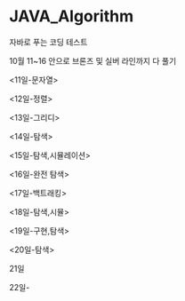# JAVA_Algorithm

자바로 푸는 코딩 테스트

10월 11~16 안으로 브론즈 및 실버 라인까지 다 풀기

<11일-문자열>

<12일-정렬>

<13일-그리디>

<14일-탐색>

<15일-탐색,시뮬레이션>

<16일-완전 탐색>

<17일-백트래킹>

<18일-탐색,시뮬>

<19일-구현,탐색>

<20일-탐색>

21일

22일-

